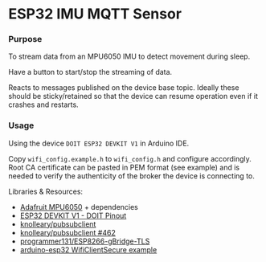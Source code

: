 # ESP32 IMU MQTT Sensor

### Purpose
To stream data from an MPU6050 IMU to detect movement during sleep.

Have a button to start/stop the streaming of data.

Reacts to messages published on the device base topic. Ideally these should be sticky/retained so that the device can resume operation even if it crashes and restarts.

### Usage

Using the device `DOIT ESP32 DEVKIT V1` in Arduino IDE.

Copy `wifi_config.example.h` to `wifi_config.h` and configure accordingly. Root CA certificate can be pasted in PEM format (see example) and is needed to verify the authenticity of the broker the device is connecting to.

Libraries & Resources:
- [Adafruit MPU6050](https://github.com/adafruit/Adafruit_MPU6050) + dependencies
- [ESP32 DEVKIT V1 - DOIT Pinout](https://i1.wp.com/randomnerdtutorials.com/wp-content/uploads/2018/08/ESP32-DOIT-DEVKIT-V1-Board-Pinout-36-GPIOs-updated.jpg)
- [knolleary/pubsubclient](https://github.com/knolleary/pubsubclient)
- [knolleary/pubsubclient #462](https://github.com/knolleary/pubsubclient/issues/462)
- [programmer131/ESP8266-gBridge-TLS](https://github.com/programmer131/ESP8266-gBridge-TLS)
- [arduino-esp32 WifiClientSecure example](https://github.com/espressif/arduino-esp32/blob/master/libraries/WiFiClientSecure/examples/WiFiClientSecure/WiFiClientSecure.ino)